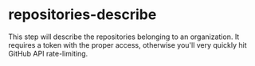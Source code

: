 # repositories-describe

This step will describe the repositories belonging to an organization. It requires a
token with the proper access, otherwise you'll very quickly hit GitHub API rate-limiting.
